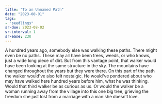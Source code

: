 ```yaml
---
title: "To an Unnamed Path"
date: "2023-08-01"
tags:
- "seedlings"
sr-due: 2023-08-02
sr-interval: 1
sr-ease: 230
---
```


A hundred years ago, somebody else was walking these paths. There might even be no paths. These may all have been trees, weeds, or who knows, just a wide long piece of dirt. But from this vantage point, that walker would have been looking at the same structure in the sky. The mountains have changed throughout the years but they were there. On this part of the path the walker would've also felt nostalgic. He would've pondered about who may have walked here hundred years before him, what he was thinking. Would that third walker be as curious as us. Or would the walker be a woman running away from the village into this one big tree, grieving the freedom she just lost from a marriage with a man she doesn't love.